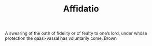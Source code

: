 ---
title: Affidatio
letter: A
permalink: "/definitions/bld-affidatio.html"
body: A swearing of the oath of fidelity or of fealty to one’s lord, under whose protection
  the qaasi-vassal has voluntarily come. Brown
published_at: '2018-07-07'
source: Black's Law Dictionary 2nd Ed (1910)
layout: post
---